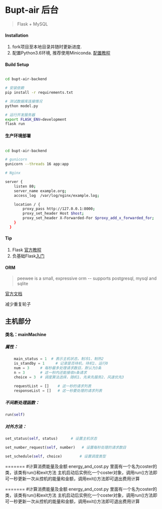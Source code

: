 # Bupt-air 后台
> Flask + MySQL

#### Installation

1. fork项目至本地目录并随时更新进度.
2. 配置Python3.6环境, 推荐使用Miniconda. [配置教程](https://mirrors.tuna.tsinghua.edu.cn/help/anaconda/)

#### Build Setup

```bash

cd bupt-air-backend

# 安装依赖
pip install -r requirements.txt

# 测试数据库连接情况
python model.py

# 运行开发服务器
export FLASK_ENV=development
flask run

```

#### 生产环境部署

```bash

cd bupt-air-backend

# gunicorn
gunicorn --threads 16 app:app

# Nginx

server {
    listen 80;
    server_name example.org;
    access_log  /var/log/nginx/example.log;

    location / {
        proxy_pass http://127.0.0.1:8000;
        proxy_set_header Host $host;
        proxy_set_header X-Forwarded-For $proxy_add_x_forwarded_for;
    }
  }

```


#### Tip

1. Flask [官方教程](http://flask.pocoo.org/)
2. 负基础Flask[入门](https://wsq.cool/article/9.html)

#### ORM

>peewee is a small, expressive orm -- supports postgresql, mysql and sqlite 

[官方文档](http://docs.peewee-orm.com/en/latest/peewee/quickstart.html)

减少重复轮子


## 主机部分

#### 类名：mainMachine

##### 属性：

```python
	main_status = 1  # 表示主机状态，制冷1、制热2
    is_standby = 1     # 记录是否待机，待机1、运行0
    num = 3     # 每秒最多处理请求数目，默认为3条
    n = 3       # 这一秒内还能接收n条请求
    choice = 3  # 调度算法选择，随机1、先来先服务2、风速优先3
    
    requestList = []    # 这一秒的请求列表
    responseList = []   # 这一秒要处理的请求列表
```

##### 不间断处理函数：

```python
run(self)
```

##### 对外方法：

```python
set_status(self, status)      # 设置主机状态

set_number_request(self, number)   # 设置每秒处理的请求数目

set_schedule(self, choice)        # 设置调度类型

```


=======
#计算消费能量及金额
energy_and_cost.py
里面有一个名为coster的类，该类有run()和exit方法
主机启动后实例化一个coster对象，调用run()方法即可一秒更新一次从控机的能量和金额，调用exit()方法即可退出费用计算

=======
#计算消费能量及金额
energy_and_cost.py
里面有一个名为coster的类，该类有run()和exit方法
主机启动后实例化一个coster对象，调用run()方法即可一秒更新一次从控机的能量和金额，调用exit()方法即可退出费用计算
